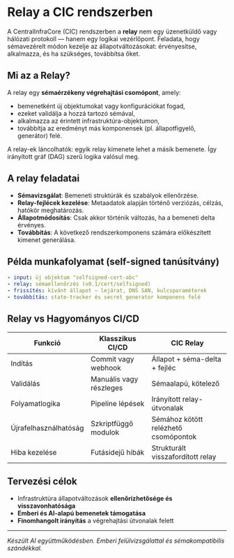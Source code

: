# Relay a CIC rendszerben

A CentralInfraCore (CIC) rendszerben a **relay** nem egy üzenetküldő vagy hálózati protokoll — hanem egy logikai vezérlőpont. Feladata, hogy sémavezérelt módon kezelje az állapotváltozásokat: érvényesítse, alkalmazza, és ha szükséges, továbbítsa őket.

## Mi az a Relay?

A relay egy **sémaérzékeny végrehajtási csomópont**, amely:

* bemenetként új objektumokat vagy konfigurációkat fogad,
* ezeket validálja a hozzá tartozó sémával,
* alkalmazza az érintett infrastruktúra-objektumon,
* továbbítja az eredményt más komponensek (pl. állapotfigyelő, generátor) felé.

A relay-ek láncolhatók: egyik relay kimenete lehet a másik bemenete. Így irányított gráf (DAG) szerű logika valósul meg.

## A relay feladatai

* **Sémavizsgálat**: Bemeneti struktúrák és szabályok ellenőrzése.
* **Relay-fejlécek kezelése**: Metaadatok alapján történő verziózás, célzás, hatókör meghatározás.
* **Állapotmódosítás**: Csak akkor történik változás, ha a bemeneti delta érvényes.
* **Továbbítás**: A következő rendszerkomponens számára előkészített kimenet generálása.

## Példa munkafolyamat (self-signed tanúsítvány)

```yaml
- input: új objektum "selfsigned-cert-abc"
- relay: sémaellenőrzés (v0.1/cert/selfsigned)
- frissítés: kívánt állapot – lejárat, DNS SAN, kulcsparaméterek
- továbbítás: state-tracker és secret generator komponens felé
```

## Relay vs Hagyományos CI/CD

| Funkció               | Klasszikus CI/CD        | CIC Relay                            |
| --------------------- | ----------------------- | ------------------------------------ |
| Indítás               | Commit vagy webhook     | Állapot + séma-delta + fejléc        |
| Validálás             | Manuális vagy részleges | Sémaalapú, kötelező                  |
| Folyamatlogika        | Pipeline lépések        | Irányított relay-útvonalak           |
| Újrafelhasználhatóság | Szkriptfüggő modulok    | Sémához kötött relézhető csomópontok |
| Hiba kezelése         | Futásidejű hibák        | Strukturált visszafordított relay    |

## Tervezési célok

* Infrastruktúra állapotváltozások **ellenőrizhetősége és visszavonhatósága**
* **Emberi és AI-alapú bemenetek támogatása**
* **Finomhangolt irányítás** a végrehajtási útvonalak felett

---

*Készült AI együttműködésben. Emberi felülvizsgálattal és sémakompatibilis szándékkal.*
